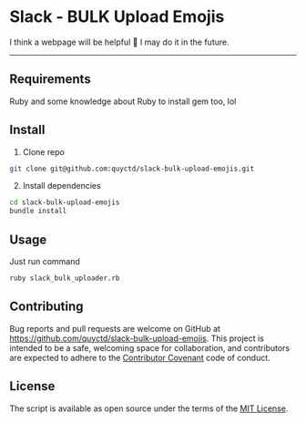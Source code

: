 # Slack - BULK Upload Emojis

I think a webpage will be helpful 🤔  I may do it in the future.

---

## Requirements
Ruby and some knowledge about Ruby to install gem too, lol

## Install
1. Clone repo
```bash
git clone git@github.com:quyctd/slack-bulk-upload-emojis.git
```
2. Install dependencies
```bash
cd slack-bulk-upload-emojis
bundle install
```
## Usage
Just run command
```bash
ruby slack_bulk_uploader.rb
```
## Contributing

Bug reports and pull requests are welcome on GitHub at https://github.com/quyctd/slack-bulk-upload-emojis. This project is intended to be a safe, welcoming space for collaboration, and contributors are expected to adhere to the [Contributor Covenant](http://contributor-covenant.org) code of conduct.

## License
The script is available as open source under the terms of the [MIT License](http://opensource.org/licenses/MIT).
